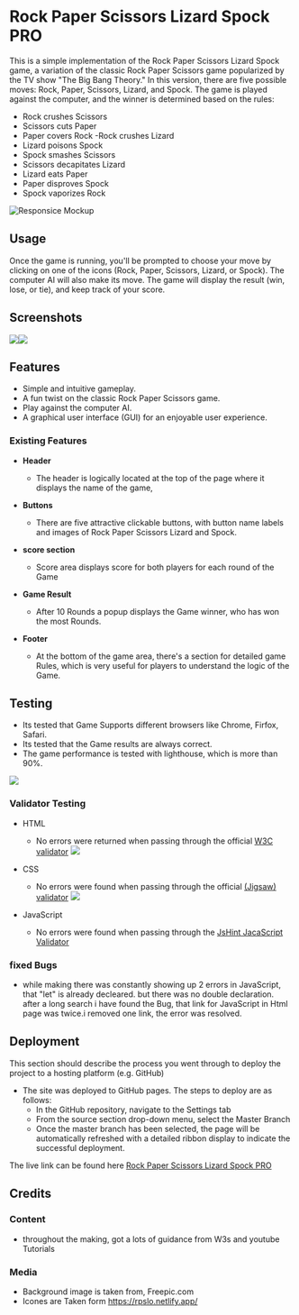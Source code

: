 # Rock Paper Scissors Lizard Spock PRO

This is a simple implementation of the Rock Paper Scissors Lizard Spock game, a variation of the classic Rock Paper Scissors game popularized by the TV show "The Big Bang Theory." In this version, there are five possible moves: Rock, Paper, Scissors, Lizard, and Spock. The game is played against the computer, and the winner is determined based on the rules:

- Rock crushes Scissors
- Scissors cuts Paper
- Paper covers Rock
 -Rock crushes Lizard
- Lizard poisons Spock
- Spock smashes Scissors
- Scissors decapitates Lizard
- Lizard eats Paper
- Paper disproves Spock
- Spock vaporizes Rock

![Responsice Mockup](assets/images/amiresponsive.png)

## Usage

Once the game is running, you'll be prompted to choose your move by clicking on one of the icons (Rock, Paper, Scissors, Lizard, or Spock).
The computer AI will also make its move.
The game will display the result (win, lose, or tie), and keep track of your score.
## Screenshots
![](assets/images/Screenshot1.png)![](assets/images/Screenshot2.png)

## Features 

- Simple and intuitive gameplay.
- A fun twist on the classic Rock Paper Scissors game.
- Play against the computer AI.
- A graphical user interface (GUI) for an enjoyable user experience.

### Existing Features

- __Header__

  - The header is logically located at the top of the page where it displays the name of the game,
  
- __Buttons__

  - There are five attractive clickable buttons, with button name labels and images of Rock Paper Scissors Lizard and Spock.

- __score section__

  - Score area displays score for both players for each round of the Game

- __Game Result__

    - After 10 Rounds a popup displays the Game winner, who has won the most Rounds.

- __Footer__

  - At the bottom of the game area, there's a section for detailed game Rules, which is very useful for players to understand the logic of the Game.


## Testing 

 - Its tested that Game Supports different browsers like Chrome, Firfox, Safari.
  - Its tested that the Game results are always correct.
- The game performance is tested with lighthouse, which is more than 90%.

![](assets/images/lighthousetest.png)

### Validator Testing 

- HTML
  - No errors were returned when passing through the official [W3C validator](https://validator.w3.org/nu/?doc=https%3A%2F%2Fcode-institute-org.github.io%2Flove-running-2.0%2Findex.html)
  ![](assets\images\w3cValidation.png)
- CSS
  - No errors were found when passing through the official [(Jigsaw) validator](https://jigsaw.w3.org/css-validator/validator?uri=https%3A%2F%2Fvalidator.w3.org%2Fnu%2F%3Fdoc%3Dhttps%253A%252F%252Fcode-institute-org.github.io%252Flove-running-2.0%252Findex.html&profile=css3svg&usermedium=all&warning=1&vextwarning=&lang=en#css)
  ![](assets\images\cssValidation.png)

- JavaScript

  - No errors were found when passing through the [JsHint JacaScript Validator](https://jshint.com/)


### fixed Bugs

- while making there was constantly showing up 2 errors in JavaScript, that "let" is already decleared. but there was no double declaration. after a long search i have found the Bug, that link for JavaScript in Html page was twice.i removed one link, the error was resolved. 

## Deployment

This section should describe the process you went through to deploy the project to a hosting platform (e.g. GitHub) 

- The site was deployed to GitHub pages. The steps to deploy are as follows: 
  - In the GitHub repository, navigate to the Settings tab 
  - From the source section drop-down menu, select the Master Branch
  - Once the master branch has been selected, the page will be automatically refreshed with a detailed ribbon display to indicate the successful deployment. 

The live link can be found here [Rock Paper Scissors Lizard Spock PRO](-https://marcopolo1975.github.io/Rock-Paper-Scissors-Lizard-Spock-PRO/)


## Credits 

### Content 

- throughout the making, got a lots of guidance from W3s and youtube Tutorials 

### Media

- Background image is taken from, Freepic.com
- Icones are Taken form https://rpslo.netlify.app/




